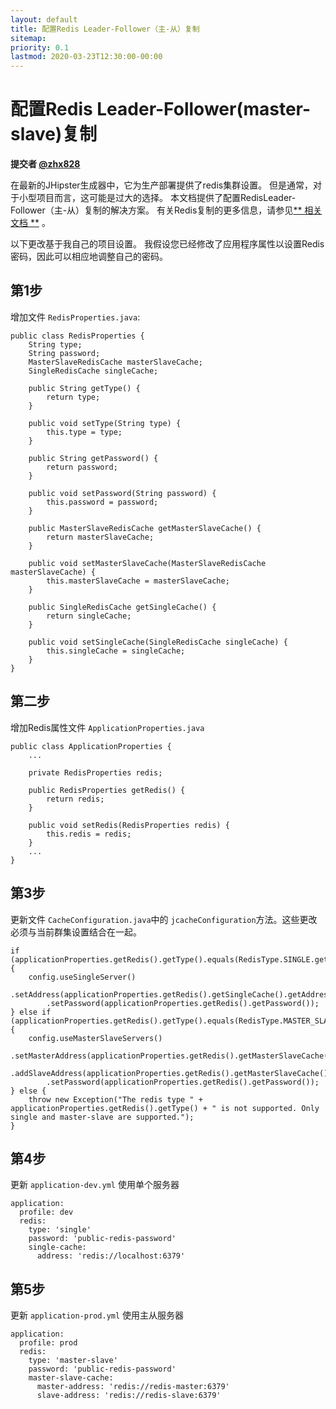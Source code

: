 ```yaml
---
layout: default
title: 配置Redis Leader-Follower（主-从）复制
sitemap:
priority: 0.1
lastmod: 2020-03-23T12:30:00-00:00
---
```


# 配置Redis Leader-Follower(master-slave)复制

**提交者 [@zhx828](https://github.com/zhx828)**

在最新的JHipster生成器中，它为生产部署提供了redis集群设置。 但是通常，对于小型项目而言，这可能是过大的选择。 本文档提供了配置RedisLeader-Follower（主-从）复制的解决方案。 有关Redis复制的更多信息，请参见[** 相关文档 **](https://redis.io/topics/replication) 。

以下更改基于我自己的项目设置。 我假设您已经修改了应用程序属性以设置Redis密码，因此可以相应地调整自己的密码。


## 第1步

增加文件 `RedisProperties.java`:
```
public class RedisProperties {
    String type;
    String password;
    MasterSlaveRedisCache masterSlaveCache;
    SingleRedisCache singleCache;

    public String getType() {
        return type;
    }

    public void setType(String type) {
        this.type = type;
    }

    public String getPassword() {
        return password;
    }

    public void setPassword(String password) {
        this.password = password;
    }

    public MasterSlaveRedisCache getMasterSlaveCache() {
        return masterSlaveCache;
    }

    public void setMasterSlaveCache(MasterSlaveRedisCache masterSlaveCache) {
        this.masterSlaveCache = masterSlaveCache;
    }

    public SingleRedisCache getSingleCache() {
        return singleCache;
    }

    public void setSingleCache(SingleRedisCache singleCache) {
        this.singleCache = singleCache;
    }
}
```

## 第二步
增加Redis属性文件 `ApplicationProperties.java`
```
public class ApplicationProperties {
    ...

    private RedisProperties redis;
    
    public RedisProperties getRedis() {
        return redis;
    }

    public void setRedis(RedisProperties redis) {
        this.redis = redis;
    }
    ...
}
```

## 第3步
更新文件 `CacheConfiguration.java`中的 `jcacheConfiguration`方法。这些更改必须与当前群集设置结合在一起。

```
if (applicationProperties.getRedis().getType().equals(RedisType.SINGLE.getType())) {
    config.useSingleServer()
        .setAddress(applicationProperties.getRedis().getSingleCache().getAddress())
        .setPassword(applicationProperties.getRedis().getPassword());
} else if (applicationProperties.getRedis().getType().equals(RedisType.MASTER_SLAVE.getType())) {
    config.useMasterSlaveServers()
        .setMasterAddress(applicationProperties.getRedis().getMasterSlaveCache().getMasterAddress())
        .addSlaveAddress(applicationProperties.getRedis().getMasterSlaveCache().getSlaveAddress())
        .setPassword(applicationProperties.getRedis().getPassword());
} else {
    throw new Exception("The redis type " + applicationProperties.getRedis().getType() + " is not supported. Only single and master-slave are supported.");
}
```

## 第4步
更新 `application-dev.yml` 使用单个服务器
```
application:
  profile: dev
  redis:
    type: 'single'
    password: 'public-redis-password'
    single-cache:
      address: 'redis://localhost:6379'

```

## 第5步
更新 `application-prod.yml` 使用主从服务器
```
application:
  profile: prod
  redis:
    type: 'master-slave'
    password: 'public-redis-password'
    master-slave-cache:
      master-address: 'redis://redis-master:6379'
      slave-address: 'redis://redis-slave:6379'

```
